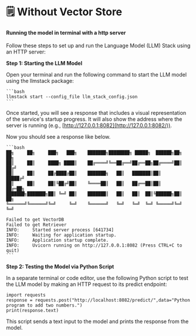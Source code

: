 # 🗒 Without Vector Store

#### Running the model in terminal with a http server

Follow these steps to set up and run the Language Model (LLM) Stack using an HTTP server:

**Step 1: Starting the LLM Model**

Open your terminal and run the following command to start the LLM model using the llmstack package:

````
```bash
llmstack start --config_file llm_stack_config.json
```
````

Once started, you will see a response that includes a visual representation of the service's startup progress. It will also show the address where the server is running (e.g., [http://127.0.0.1:8082](http://127.0.0.1:8082/)).

Now you should see a response like below.

````
```bash
██╗     ██╗     ███╗   ███╗    ███████╗████████╗ █████╗  ██████╗██╗  ██╗
██║     ██║     ████╗ ████║    ██╔════╝╚══██╔══╝██╔══██╗██╔════╝██║ ██╔╝
██║     ██║     ██╔████╔██║    ███████╗   ██║   ███████║██║     █████╔╝
██║     ██║     ██║╚██╔╝██║    ╚════██║   ██║   ██╔══██║██║     ██╔═██╗
███████╗███████╗██║ ╚═╝ ██║    ███████║   ██║   ██║  ██║╚██████╗██║  ██╗
╚══════╝╚══════╝╚═╝     ╚═╝    ╚══════╝   ╚═╝   ╚═╝  ╚═╝ ╚═════╝╚═╝  ╚═╝

Failed to get VectorDB
Failed to get Retriever
INFO:     Started server process [641734]
INFO:     Waiting for application startup.
INFO:     Application startup complete.
INFO:     Uvicorn running on http://127.0.0.1:8082 (Press CTRL+C to quit)
```
````

**Step 2: Testing the Model via Python Script**

In a separate terminal or code editor, use the following Python script to test the LLM model by making an HTTP request to its predict endpoint:

```
import requests
response = requests.post("http://localhost:8082/predict/",data="Python program to add two numbers.")
print(response.text)
```

This script sends a text input to the model and prints the response from the model.

